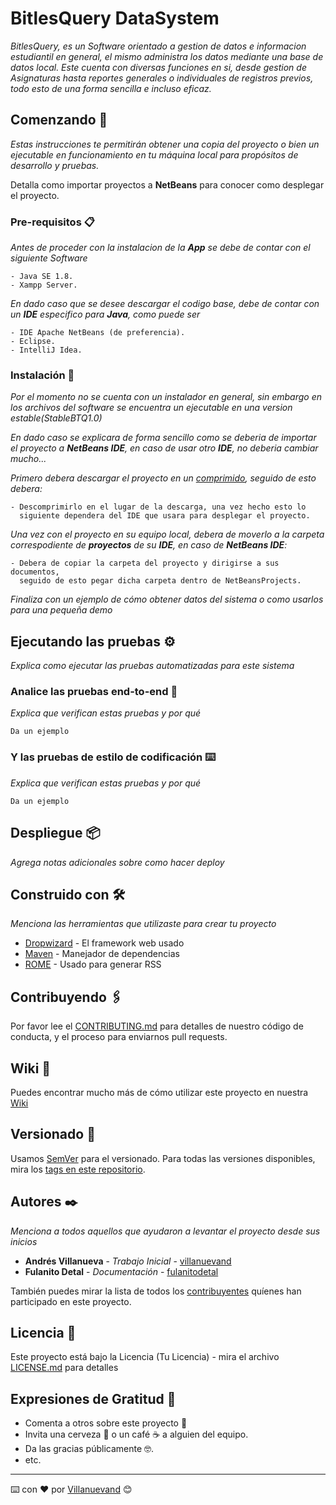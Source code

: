 # BitlesQuery DataSystem

_BitlesQuery, es un Software orientado a gestion de datos e informacion estudiantil en general, el mismo administra los datos mediante una base de datos local. Este cuenta con diversas funciones en si, desde gestion de Asignaturas hasta reportes generales o individuales de registros previos, todo esto de una forma sencilla e incluso eficaz._

## Comenzando 🚀

_Estas instrucciones te permitirán obtener una copia del proyecto o bien un ejecutable en funcionamiento en tu máquina local para propósitos de desarrollo y pruebas._

Detalla como importar proyectos a **NetBeans** para conocer como desplegar el proyecto.


### Pre-requisitos 📋

_Antes de proceder con la instalacion de la **App** se debe de contar con el siguiente Software_

```
- Java SE 1.8.
- Xampp Server.
```

_En dado caso que se desee descargar el codigo base, debe de contar con un **IDE** especifico para **Java**, como puede ser_

```
- IDE Apache NetBeans (de preferencia).
- Eclipse.
- IntelliJ Idea.
```

### Instalación 🔧

_Por el momento no se cuenta con un instalador en general, sin embargo en los archivos del software se encuentra un ejecutable en una version estable(StableBTQ1.0)_

_En dado caso se explicara de forma sencillo como se deberia de importar el proyecto a **NetBeans IDE**, en caso de usar otro **IDE**, no deberia cambiar mucho..._

_Primero debera descargar el proyecto en un [comprimido](https://github.com/JensFrans/BitlesQuery-DataSystem/archive/refs/heads/master.zip), seguido de esto debera:_

```
- Descomprimirlo en el lugar de la descarga, una vez hecho esto lo 
  siguiente dependera del IDE que usara para desplegar el proyecto.
```

_Una vez con el proyecto en su equipo local, debera de moverlo a la carpeta correspodiente de **proyectos** de su **IDE**, en caso de **NetBeans IDE**:_

```
- Debera de copiar la carpeta del proyecto y dirigirse a sus documentos, 
  seguido de esto pegar dicha carpeta dentro de NetBeansProjects.
```

_Finaliza con un ejemplo de cómo obtener datos del sistema o como usarlos para una pequeña demo_

## Ejecutando las pruebas ⚙️

_Explica como ejecutar las pruebas automatizadas para este sistema_

### Analice las pruebas end-to-end 🔩

_Explica que verifican estas pruebas y por qué_

```
Da un ejemplo
```

### Y las pruebas de estilo de codificación ⌨️

_Explica que verifican estas pruebas y por qué_

```
Da un ejemplo
```

## Despliegue 📦

_Agrega notas adicionales sobre como hacer deploy_

## Construido con 🛠️

_Menciona las herramientas que utilizaste para crear tu proyecto_

* [Dropwizard](http://www.dropwizard.io/1.0.2/docs/) - El framework web usado
* [Maven](https://maven.apache.org/) - Manejador de dependencias
* [ROME](https://rometools.github.io/rome/) - Usado para generar RSS

## Contribuyendo 🖇️

Por favor lee el [CONTRIBUTING.md](https://gist.github.com/villanuevand/xxxxxx) para detalles de nuestro código de conducta, y el proceso para enviarnos pull requests.

## Wiki 📖

Puedes encontrar mucho más de cómo utilizar este proyecto en nuestra [Wiki](https://github.com/tu/proyecto/wiki)

## Versionado 📌

Usamos [SemVer](http://semver.org/) para el versionado. Para todas las versiones disponibles, mira los [tags en este repositorio](https://github.com/tu/proyecto/tags).

## Autores ✒️

_Menciona a todos aquellos que ayudaron a levantar el proyecto desde sus inicios_

* **Andrés Villanueva** - *Trabajo Inicial* - [villanuevand](https://github.com/villanuevand)
* **Fulanito Detal** - *Documentación* - [fulanitodetal](#fulanito-de-tal)

También puedes mirar la lista de todos los [contribuyentes](https://github.com/your/project/contributors) quíenes han participado en este proyecto. 

## Licencia 📄

Este proyecto está bajo la Licencia (Tu Licencia) - mira el archivo [LICENSE.md](LICENSE.md) para detalles

## Expresiones de Gratitud 🎁

* Comenta a otros sobre este proyecto 📢
* Invita una cerveza 🍺 o un café ☕ a alguien del equipo. 
* Da las gracias públicamente 🤓.
* etc.



---
⌨️ con ❤️ por [Villanuevand](https://github.com/Villanuevand) 😊
